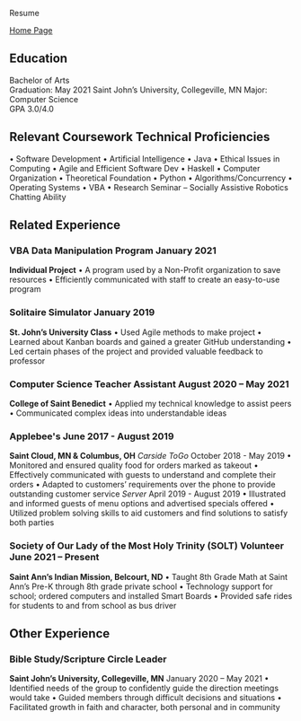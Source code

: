 Resume

[Home Page](index.md)

## Education
Bachelor of Arts						    		        		
Graduation: May 2021
Saint John’s University, Collegeville, MN
Major: Computer Science	      							       		 
GPA 3.0/4.0

## Relevant Coursework	Technical Proficiencies
•	Software Development	•	Artificial Intelligence
•	Java •	Ethical Issues in Computing •	Agile and Efficient Software Dev
•	Haskell •	Computer Organization •	Theoretical Foundation	•	Python
•	Algorithms/Concurrency	•	Operating Systems	•	VBA
•	Research Seminar – Socially Assistive Robotics Chatting Ability

## Related Experience
### VBA Data Manipulation Program								    	      January 2021
**Individual Project**
•	A program used by a Non-Profit organization to save resources
•	Efficiently communicated with staff to create an easy-to-use program
### Solitaire Simulator									               	      January 2019
**St. John’s University Class**
•	Used Agile methods to make project
•	Learned about Kanban boards and gained a greater GitHub understanding
•	Led certain phases of the project and provided valuable feedback to professor
### Computer Science Teacher Assistant 							 August 2020 – May 2021
**College of Saint Benedict**
•	Applied my technical knowledge to assist peers
•	Communicated complex ideas into understandable ideas
### Applebee's 								              			 June 2017 - August 2019
**Saint Cloud, MN & Columbus, OH**
_Carside ToGo_										 October 2018 - May 2019
• Monitored and ensured quality food for orders marked as takeout
•	Effectively communicated with guests to understand and complete their orders
•	Adapted to customers’ requirements over the phone to provide outstanding customer service
_Server_ 											 April 2019 - August 2019
•	Illustrated and informed guests of menu options and advertised specials offered
•	Utilized problem solving skills to aid customers and find solutions to satisfy both parties
### Society of Our Lady of the Most Holy Trinity (SOLT) Volunteer		         June 2021 – Present
**Saint Ann’s Indian Mission, Belcourt, ND**
•	Taught 8th Grade Math at Saint Ann’s Pre-K through 8th grade private school
•	Technology support for school; ordered computers and installed Smart Boards
•	Provided safe rides for students to and from school as bus driver
## Other Experience
### Bible Study/Scripture Circle Leader
**Saint John’s University, Collegeville, MN**							 January 2020 – May 2021
•	Identified needs of the group to confidently guide the direction meetings would take
•	Guided members through difficult decisions and situations
•	Facilitated growth in faith and character, both personal and in community
